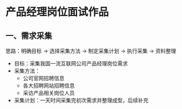 # 产品经理岗位面试作品
## 一、需求采集
思路：明确目标 -> 选择采集方法 -> 制定采集计划 -> 执行采集 -> 资料整理  
+ 目标：采集我国一流互联网公司产品经理岗位需求
+ 采集方法：
  + 公司官网招聘信息
  + 各大招聘网站招聘信息
  + 采访产品相关岗位人员
+ 采集计划：一天时间采集完初次需求并整理成型，后续补充

